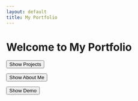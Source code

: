 ```yaml
---
layout: default
title: My Portfolio
---
```


# Welcome to My Portfolio

<p>
  <button onclick="document.getElementById('box1').style.display='block'; document.getElementById('box2').style.display='none';     
          document.getElementById('box3').style.display='none';">
          Show Projects
  </button>
  
  <button onclick="document.getElementById('box2').style.display='block'; document.getElementById('box1').style.display='none';     
          document.getElementById('box3').style.display='none';">
          Show About Me
  </button>
  
  <button onclick="document.getElementById('box3').style.display='block'; document.getElementById('box1').style.display='none';     
          document.getElementById('box2').style.display='none';">
          Show Demo
  </button>
</p>

<div id="box1" style="display:none;">
  <h2>Projects</h2>
  <ul>
    <li>AI Chatbot</li>
    <li>Educational App</li>
    <li>Game in Python</li>
  </ul>
</div>

<div id="box2" style="display:none;">
  <h2>About Me</h2>
  <p>I am a Montessori educator turned software engineer passionate about purpose-driven tech.</p>
</div>



